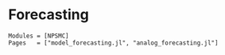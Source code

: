 # Forecasting

```@autodocs
Modules = [NPSMC]
Pages   = ["model_forecasting.jl", "analog_forecasting.jl"]
```

